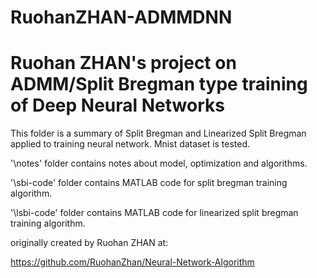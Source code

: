 # RuohanZHAN-ADMMDNN
# Ruohan ZHAN's project on ADMM/Split Bregman type training of Deep Neural Networks

This folder is a summary of Split Bregman and Linearized Split Bregman applied to training neural network. Mnist dataset is tested.

'\notes' folder contains notes about model, optimization and algorithms.

'\sbi-code' folder contains MATLAB code for split bregman training algorithm.

'\lsbi-code' folder contains MATLAB code for linearized split bregman training algorithm.

originally created by Ruohan ZHAN at:

  https://github.com/RuohanZhan/Neural-Network-Algorithm

